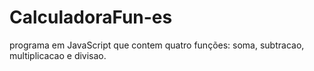 # CalculadoraFun-es
programa em JavaScript que contem quatro funções: soma, subtracao, multiplicacao e divisao.
